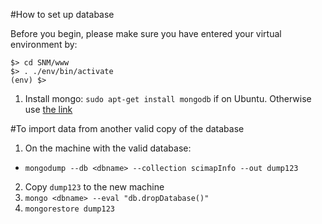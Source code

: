 
#How to set up database

Before you begin, please make sure you have entered your virtual environment by:
```
$> cd SNM/www
$> . ./env/bin/activate
(env) $>
```

1. Install mongo: `sudo apt-get install mongodb` if on Ubuntu. Otherwise use [the link](http://docs.mongodb.org/manual/installation/)

#To import data from another valid copy of the database

1. On the machine with the valid database:
  - `mongodump --db <dbname> --collection scimapInfo --out dump123`
2. Copy `dump123` to the new machine
3. `mongo <dbname> --eval "db.dropDatabase()"`
4. `mongorestore dump123`

